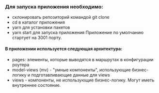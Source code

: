 ### Для запуска приложения необходимо:
- склонировать репозиторий командой git clone
- cd в каталог приложения
- yarn для установки пакетов
- yarn start для запуска приложения
Приложение по умолчанию стартует на 3001 порту.

#### В приложении используется следующая архитектура:

- pages: элементы, которые выводятся в маршрутах в конфигурации роутера
- model-views (mv) - "умные компоненты", использующие бизнес-логику и подготавливающие данные для views
- views - компоненты, не использующие бизнес-логику. Могут иметь внутреннее состояние.